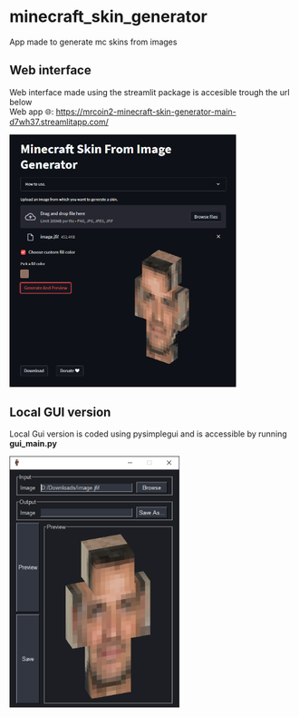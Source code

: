 # minecraft_skin_generator
App made to generate mc skins from images

## Web interface
Web interface made using the streamlit package is accesible trough the url below  
Web app 🌐: https://mrcoin2-minecraft-skin-generator-main-d7wh37.streamlitapp.com/  
  
<img src="web.png" alt="screenshot of the web app" width="400"/>

## Local GUI version
Local Gui version is coded using pysimplegui and is accessible by running **gui_main.py**  
  
<img src="pysimplegui.png" alt="screenshot of the local GUI app" width="300"/>
